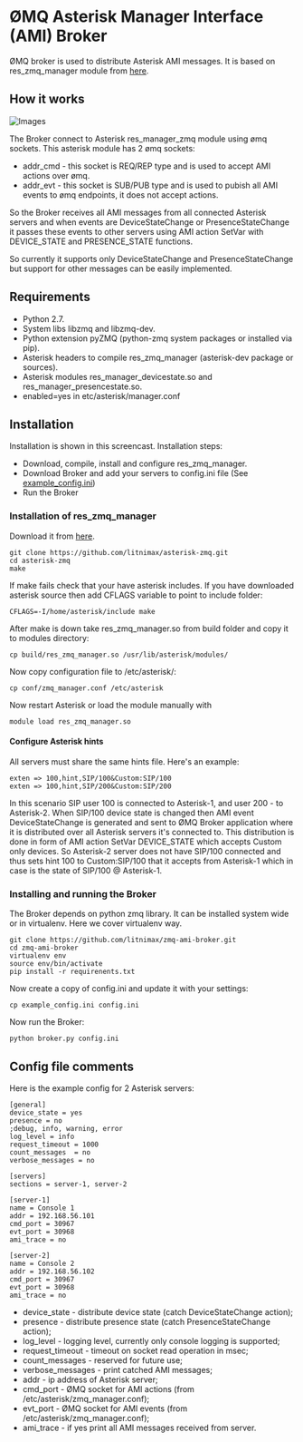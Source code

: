# ØMQ Asterisk Manager Interface (AMI) Broker
ØMQ broker is used to distribute Asterisk AMI messages.
It is based on res_zmq_manager module from [here](https://github.com/litnimax/asterisk-zmq).

## How it works ##
![Images](https://raw.githubusercontent.com/litnimax/zmq-ami-broker/master/doc/asterisk-zeromq-state-dia.png)

The Broker connect to Asterisk res_manager_zmq module using ømq sockets. This asterisk module has 2 ømq sockets:
* addr_cmd - this socket is REQ/REP type and is used to accept AMI actions over ømq.
* addr_evt - this socket is SUB/PUB type and is used to pubish all AMI events to ømq endpoints, it does not accept actions.

So the Broker receives all AMI messages from all connected Asterisk servers and when events are 
DeviceStateChange or PresenceStateChange it passes these events to other servers using AMI action SetVar 
with DEVICE_STATE and PRESENCE_STATE functions.

So currently it supports only DeviceStateChange and PresenceStateChange but support for other messages can be easily implemented.

## Requirements ##
* Python 2.7.
* System libs libzmq and libzmq-dev.
* Python extension pyZMQ (python-zmq system packages or installed via pip).
* Asterisk headers to compile res_zmq_manager (asterisk-dev package or sources).
* Asterisk modules res_manager_devicestate.so and res_manager_presencestate.so.
* enabled=yes in etc/asterisk/manager.conf

## Installation
Installation is shown in this screencast.
Installation steps:
* Download, compile, install and configure res_zmq_manager.
* Download Broker and add your servers to config.ini file (See [example_config.ini](/litnimax/zmq-ami-broker/blob/master/example_config.ini))
* Run the Broker

### Installation of res_zmq_manager ###
Download it from [here](https://github.com/litnimax/asterisk-zmq).
```
git clone https://github.com/litnimax/asterisk-zmq.git
cd asterisk-zmq
make
```
If make fails check that your have asterisk includes. If you have downloaded asterisk source then add CFLAGS variable to point to include folder:
```
CFLAGS=-I/home/asterisk/include make
```
After make is down take res_zmq_manager.so from build folder and copy it to modules directory:
```
cp build/res_zmq_manager.so /usr/lib/asterisk/modules/
```
Now copy configuration file to /etc/asterisk/:
```
cp conf/zmq_manager.conf /etc/asterisk
```
Now restart Asterisk or load the module manually with 
```
module load res_zmq_manager.so
```

#### Configure Asterisk hints
All servers must share the same hints file. Here's an example:
```
exten => 100,hint,SIP/100&Custom:SIP/100
exten => 100,hint,SIP/200&Custom:SIP/200
```
In this scenario SIP user 100 is connected to Asterisk-1, and user 200 - to Asterisk-2.
When SIP/100 device state is changed then AMI event DeviceStateChange is generated and sent to ØMQ Broker application where it is distributed over all Asterisk servers it's connected to. This distribution is done in form of AMI action SetVar DEVICE_STATE which accepts Custom only devices. So Asterisk-2 server does not have SIP/100 connected and thus sets hint 100 to Custom:SIP/100 that it accepts from Asterisk-1 which in case is the state of SIP/100 @ Asterisk-1.


### Installing and running the Broker
The Broker depends on python zmq library. It can be installed system wide or in virtualenv. Here we cover virtualenv way.
```
git clone https://github.com/litnimax/zmq-ami-broker.git
cd zmq-ami-broker
virtualenv env
source env/bin/activate
pip install -r requirenents.txt
```
Now create a copy of config.ini and update it with your settings:
```
cp example_config.ini config.ini
```
Now run the Broker:
```
python broker.py config.ini
```

## Config file comments
Here is the example config for 2 Asterisk servers:
```
[general]
device_state = yes
presence = no
;debug, info, warning, error
log_level = info
request_timeout = 1000
count_messages  = no
verbose_messages = no

[servers]
sections = server-1, server-2

[server-1]
name = Console 1
addr = 192.168.56.101
cmd_port = 30967
evt_port = 30968
ami_trace = no

[server-2]
name = Console 2
addr = 192.168.56.102
cmd_port = 30967
evt_port = 30968
ami_trace = no
```
* device_state - distribute device state (catch DeviceStateChange action);
* presence - distribute presence state (catch PresenceStateChange action);
* log_level - logging level, currently only console logging is supported;
* request_timeout - timeout on socket read operation in msec;
* count_messages  - reserved for future use;
* verbose_messages - print catched AMI messages;
* addr - ip address of Asterisk server;
* cmd_port - ØMQ socket for AMI actions (from /etc/asterisk/zmq_manager.conf);
* evt_port - ØMQ socket for AMI events (from /etc/asterisk/zmq_manager.conf);
* ami_trace - if yes print all AMI messages received from server.



